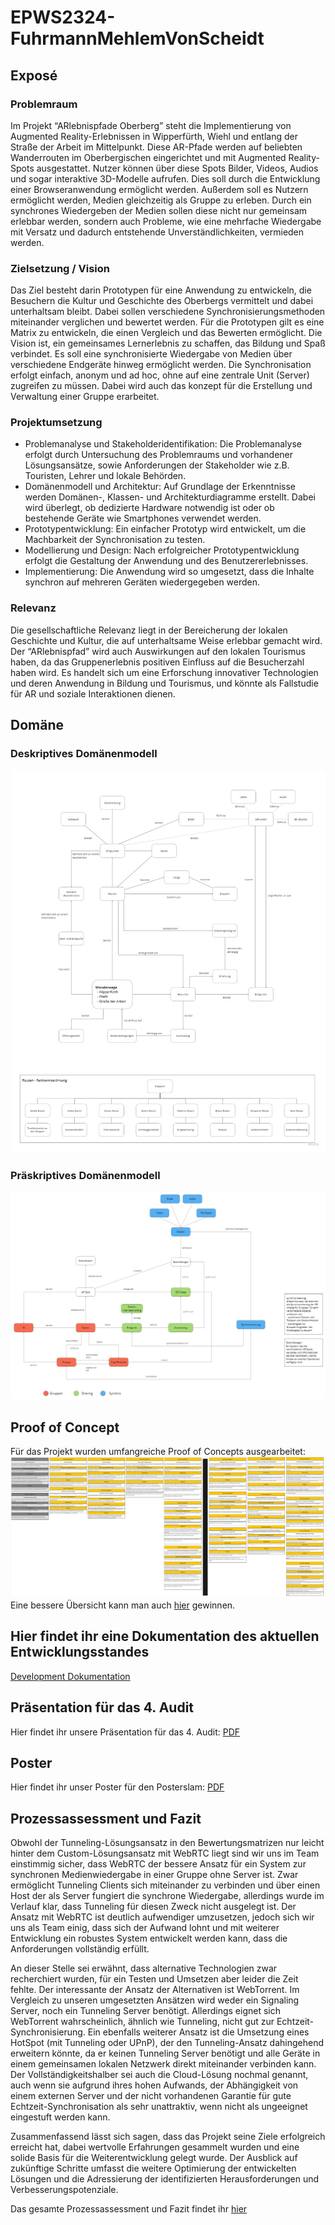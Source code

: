 # EPWS2324-FuhrmannMehlemVonScheidt

## Exposé

### Problemraum

Im Projekt “ARlebnispfade Oberberg” steht die Implementierung von Augmented Reality-Erlebnissen in Wipperfürth, Wiehl und entlang der Straße der Arbeit im Mittelpunkt. Diese AR-Pfade werden auf beliebten Wanderrouten im Oberbergischen eingerichtet und mit Augmented Reality-Spots ausgestattet. Nutzer können über diese Spots Bilder, Videos, Audios und sogar interaktive 3D-Modelle aufrufen. Dies soll durch die Entwicklung einer Browseranwendung ermöglicht werden.
Außerdem soll es Nutzern ermöglicht werden, Medien gleichzeitig als Gruppe zu erleben. Durch ein synchrones Wiedergeben der Medien sollen diese nicht nur gemeinsam erlebbar werden, sondern auch Probleme, wie eine mehrfache Wiedergabe mit Versatz und dadurch entstehende Unverständlichkeiten, vermieden werden.

### Zielsetzung / Vision

Das Ziel besteht darin Prototypen für eine Anwendung zu entwickeln, die Besuchern die Kultur und Geschichte des Oberbergs vermittelt und dabei unterhaltsam bleibt. Dabei sollen verschiedene Synchronisierungsmethoden miteinander verglichen und bewertet werden. Für die Prototypen gilt es eine Matrix zu entwickeln, die einen Vergleich und das Bewerten ermöglicht.
Die Vision ist, ein gemeinsames Lernerlebnis zu schaffen, das Bildung und Spaß verbindet. Es soll eine synchronisierte Wiedergabe von Medien über verschiedene Endgeräte hinweg ermöglicht werden. Die Synchronisation erfolgt einfach, anonym und ad hoc, ohne auf eine zentrale Unit (Server) zugreifen zu müssen. Dabei wird auch das konzept für die Erstellung und Verwaltung einer Gruppe erarbeitet.

### Projektumsetzung

- Problemanalyse und Stakeholderidentifikation: Die Problemanalyse erfolgt durch Untersuchung des Problemraums und vorhandener Lösungsansätze, sowie Anforderungen der Stakeholder wie z.B. Touristen, Lehrer und lokale Behörden.
- Domänenmodell und Architektur: Auf Grundlage der Erkenntnisse werden Domänen-, Klassen- und Architekturdiagramme erstellt. Dabei wird überlegt, ob dedizierte Hardware notwendig ist oder ob bestehende Geräte wie Smartphones verwendet werden.
- Prototypentwicklung: Ein einfacher Prototyp wird entwickelt, um die Machbarkeit der Synchronisation zu testen.
- Modellierung und Design: Nach erfolgreicher Prototypentwicklung erfolgt die Gestaltung der Anwendung und des Benutzererlebnisses.
- Implementierung: Die Anwendung wird so umgesetzt, dass die Inhalte synchron auf mehreren Geräten wiedergegeben werden.

### Relevanz

Die gesellschaftliche Relevanz liegt in der Bereicherung der lokalen Geschichte und Kultur, die auf unterhaltsame Weise erlebbar gemacht wird. Der “ARlebnispfad” wird auch Auswirkungen auf den lokalen Tourismus haben, da das Gruppenerlebnis positiven Einfluss auf die Besucherzahl haben wird. Es handelt sich um eine Erforschung innovativer Technologien und deren Anwendung in Bildung und Tourismus, und könnte als Fallstudie für AR und soziale Interaktionen dienen.

## Domäne

### Deskriptives Domänenmodell

![Deskriptives Domänenmodell](/Artefakte/Domaenenmodell_deskriptiv_v2.0.jpg)

### Präskriptives Domänenmodell

![Domänenmodell](/Artefakte/Domaenenemodell_praeskriptiv_v2.0.jpg)

## Proof of Concept

Für das Projekt wurden umfangreiche Proof of Concepts ausgearbeitet:
![Proof of Concepts](/Artefakte/PoCs_v3.0.png)
Eine bessere Übersicht kann man auch [hier](https://miro.com/app/board/uXjVNaGBWvU=/?moveToWidget=3458764573606242183&cot=14) gewinnen.

## Hier findet ihr eine Dokumentation des aktuellen Entwicklungsstandes

[Development Dokumentation](https://little-cashew-cf8.notion.site/Development-Dokumentation-30b439ae92bc4f7cb817bca335e9f40c)

## Präsentation für das 4. Audit

Hier findet ihr unsere Präsentation für das 4. Audit: [PDF](/Audits/Audit_4/Audit4.pdf)

## Poster

Hier findet ihr unser Poster für den Posterslam: [PDF](/Audits/Audit_4/Poster_Entwicklungsprojekt_202324_WebDev_Fuhrmann,Mehlem&vonScheidt_Synchronisierung_mehrerer_Clients.pdf)

## Prozessassessment und Fazit

Obwohl der Tunneling-Lösungsansatz in den Bewertungsmatrizen nur leicht hinter dem Custom-Lösungsansatz mit WebRTC liegt sind wir uns im Team einstimmig sicher, dass WebRTC der bessere Ansatz für ein System zur synchronen Medienwiedergabe in einer Gruppe ohne Server ist. Zwar ermöglicht Tunneling Clients sich miteinander zu verbinden und über einen Host der als Server fungiert die synchrone Wiedergabe, allerdings wurde im Verlauf klar, dass Tunneling für diesen Zweck nicht ausgelegt ist.
Der Ansatz mit WebRTC ist deutlich aufwendiger umzusetzen, jedoch sich wir uns als Team einig, dass sich der Aufwand lohnt und mit weiterer Entwicklung ein robustes System entwickelt werden kann, dass die Anforderungen vollständig erfüllt.

An dieser Stelle sei erwähnt, dass alternative Technologien zwar recherchiert wurden, für ein Testen und Umsetzen aber leider die Zeit fehlte.
Der interessante der Ansatz der Alternativen ist WebTorrent. Im Vergleich zu unseren umgesetzten Ansätzen wird weder ein Signaling Server, noch ein Tunneling Server benötigt. Allerdings eignet sich WebTorrent wahrscheinlich, ähnlich wie Tunneling, nicht gut zur Echtzeit-Synchronisierung.
Ein ebenfalls weiterer Ansatz ist die Umsetzung eines HotSpot (mit Tunneling oder UPnP), der den Tunneling-Ansatz dahingehend erweitern könnte, da er keinen Tunneling Server benötigt und alle Geräte in einem gemeinsamen lokalen Netzwerk direkt miteinander verbinden kann.
Der Vollständigkeitshalber sei auch die Cloud-Lösung nochmal genannt, auch wenn sie aufgrund ihres hohen Aufwands, der Abhängigkeit von einem externen Server und der nicht vorhandenen Garantie für gute Echtzeit-Synchronisation als sehr unattraktiv, wenn nicht als ungeeignet eingestuft werden kann.

Zusammenfassend lässt sich sagen, dass das Projekt seine Ziele erfolgreich erreicht hat, dabei wertvolle Erfahrungen gesammelt wurden und eine solide Basis für die Weiterentwicklung gelegt wurde. Der Ausblick auf zukünftige Schritte umfasst die weitere Optimierung der entwickelten Lösungen und die Adressierung der identifizierten Herausforderungen und Verbesserungspotenziale.

Das gesamte Prozessassessment und Fazit findet ihr [hier](https://little-cashew-cf8.notion.site/Prozessassessment-und-Fazit-3ffc77b69e804096b420ca1e4c7f0969?pvs=4)
